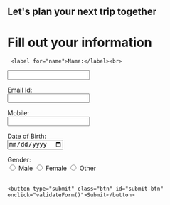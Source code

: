 <!DOCTYPE html>
<html>
<head>
  <script>
    window.pageData = window.pageData || [];
pageData.push({
 'pageNumber': '1',
 'pageCategory': 'fill-info'
});
</script>
<!-- Google Tag Manager -->
<script>(function(w,d,s,l,i){w[l]=w[l]||[];w[l].push({'gtm.start':
new Date().getTime(),event:'gtm.js'});var f=d.getElementsByTagName(s)[0],
j=d.createElement(s),dl=l!='dataLayer'?'&l='+l:'';j.async=true;j.src=
'https://www.googletagmanager.com/gtm.js?id='+i+dl;f.parentNode.insertBefore(j,f);
})(window,document,'script','dataLayer','GTM-MJ84FXF');</script>
<!-- End Google Tag Manager -->
</head>
<body>

<!-- Google Tag Manager (noscript) -->
<noscript><iframe src="https://www.googletagmanager.com/ns.html?id=GTM-MJ84FXF"
height="0" width="0" style="display:none;visibility:hidden"></iframe></noscript>
<!-- End Google Tag Manager (noscript) -->

<h2>Let's plan your next trip together</h2>
<div class="bg-img">
  <form action="page2.html" class="container" id="forminfo">
    <h1>Fill out your information</h1>

     <label for="name">Name:</label><br>
  <input type="text" id="name" name="name" class="formfield" required><br>

 <label for="email">Email Id:</label><br>
  <input type="text" id="email" name="email" class="formfield" required><br>

  <label for="mobile">Mobile:</label><br>
  <input type="text" id="mobile" name="mobile" class="formfield" required><br>

  <label for="dob">Date of Birth:</label><br>
  <input type="date" id="dob" name="dob" class="formfield" required><br>

  <label for="gender">Gender:</label><br>
  <input type="radio" id="male" name="gender" class="formfield" required>
  <label for="male">Male</label>
   <input type="radio" id="female" class="formfield" name="gender">
   <label for="female">Female</label>
    <input type="radio" id="other" class="formfield" name="gender">
    <label for="other">Other</label><br><br>

    <button type="submit" class="btn" id="submit-btn" onclick="validateForm()">Submit</button>
  </form>
</div>

</body>
</html>
